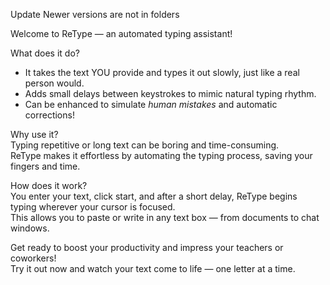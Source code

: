 Update
Newer versions are not in folders

Welcome to ReType — an automated typing assistant!

What does it do?  
- It takes the text YOU provide and types it out slowly, just like a real person would.  
- Adds small delays between keystrokes to mimic natural typing rhythm.  
- Can be enhanced to simulate *human mistakes* and automatic corrections!  

Why use it?  
Typing repetitive or long text can be boring and time-consuming.  
ReType makes it effortless by automating the typing process, saving your fingers and time.  

How does it work?  
You enter your text, click start, and after a short delay, ReType begins typing wherever your cursor is focused.  
This allows you to paste or write in any text box — from documents to chat windows.  

Get ready to boost your productivity and impress your teachers or coworkers!  
Try it out now and watch your text come to life — one letter at a time.
